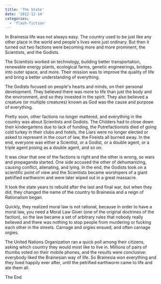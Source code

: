 ```yaml
---
title: 'The State'
date: '2012-12-14'
categories:
  - 'flash-fiction'
---
```


In Brainesia life was not always easy. The country used to be just like any
other place in the world and people's lives were just ordinary. But then it
turned out two factions were becoming more and more prominent, the Scientists,
and the Godists.

<!-- truncate -->

The Scientists worked on technology, building better transportation, renewable
energy plants, ecological farms, genetic engineerings, bridges into outer space,
and more. Their mission was to improve the quality of life and bring a better
understanding of everything.

The Godists focused on people's hearts and minds, on their personal development.
They believed there was more to life than just the body and the environment, and
so they invested in the spirit. They also believed a creature (or multiple
creatures) known as God was the cause and purpose of everything.

Pretty soon, other factions no longer mattered, and everything in the country
was about Scientists and Godists. The Childers had to close down their
kindergartens due to lack of funding, the Putrefactionists died of going cold
turkey in their clubs and hotels, the Liars were no longer elected or asked to
represent in the court of law, the Fireists all burned away. In the end,
everyone was either a Scientist, or a Godist, or a double agent, or a triple
agent posing as a double agent, and so on.

It was clear that one of the factions is right and the other is wrong, so wars
and propaganda started. One side accused the other of dehumanizing, causing
conflict, alienating, and lying. In the end, the Godists took on a scientific
point of view and the Scientists became worshipers of a giant petrified
earthworm and were later wiped out in a great massacre.

It took the state years to rebuild after the last and final war, but when they
did, they changed the name of the country to Brainesia and a reign of
Rationalism began.

Quickly, they realized moral law is not rational, because in order to have a
moral law, you need a Moral Law Giver (one of the original doctrines of the
faction), so the law became a set of arbitrary rules that nobody really believed
and there was nothing to stop people from murdering or fucking each other in the
streets. Carnage and orgies ensued, and often carnage orgies.

The United Nations Organization ran a quick poll among their citizens, asking
which country they would most like to live in. Millions of pairs of thumbs voted
on their mobile phones, and the results were conclusive: everybody liked the
Brainesian way of life. So Brainesia won everything and they lived happily ever
after, until the petrified earthworm came to life and ate them all.

The End
